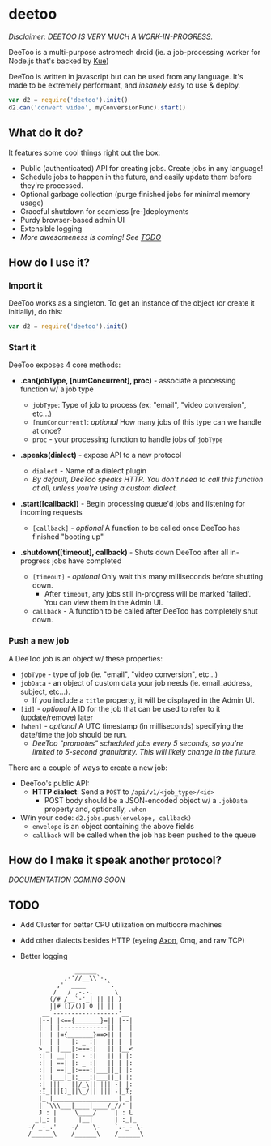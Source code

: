 deetoo
======

_Disclaimer: DEETOO IS VERY MUCH A WORK-IN-PROGRESS._

DeeToo is a multi-purpose astromech droid (ie. a job-processing worker for Node.js that's backed by [Kue](https://github.com/LearnBoost/kue))

DeeToo is written in javascript but can be used from any language. It's made to be extremely performant, and _insanely_ easy to use & deploy. 

```javascript
var d2 = require('deetoo').init()
d2.can('convert video', myConversionFunc).start()
```


## What do it do?

It features some cool things right out the box:
* Public (authenticated) API for creating jobs. Create jobs in any language!
* Schedule jobs to happen in the future, and easily update them before they're processed.
* Optional garbage collection (purge finished jobs for minimal memory usage)
* Graceful shutdown for seamless [re-]deployments
* Purdy browser-based admin UI
* Extensible logging
* _More awesomeness is coming! See [TODO](#todo)_


## How do I use it?

### Import it
DeeToo works as a singleton. To get an instance of the object (or create it initially), do this:

```javascript
var d2 = require('deetoo').init()
```

### Start it
DeeToo exposes 4 core methods:
* **.can(jobType, [numConcurrent], proc)** - associate a processing function w/ a job type
    * `jobType`: Type of job to process (ex: "email", "video conversion", etc...)
    * `[numConcurrent]`: *optional* How many jobs of this type can we handle at once?
    * `proc` - your processing function to handle jobs of `jobType`

* **.speaks(dialect)** - expose API to a new protocol
    * `dialect` - Name of a dialect plugin
    * _By default, DeeToo speaks HTTP. You don't need to call this function at all, unless you're using a custom dialect._

* **.start([callback])** - Begin processing queue'd jobs and listening for incoming requests
    * `[callback]` - *optional* A function to be called once DeeToo has finished "booting up"

* **.shutdown([timeout], callback)** - Shuts down DeeToo after all in-progress jobs have completed
    * `[timeout]` - *optional* Only wait this many milliseconds before shutting down. 
        * After `timeout`, any jobs still in-progress will be marked 'failed'. You can view them in the Admin UI.
    * `callback` - A function to be called after DeeToo has completely shut down.


### Push a new job

A DeeToo job is an object w/ these properties:
* `jobType` - type of job (ie. "email", "video conversion", etc...)
* `jobData` - an object of custom data your job needs (ie. email_address, subject, etc...). 
    * If you include a `title` property, it will be displayed in the Admin UI.
* `[id]` - _optional_ A ID for the job that can be used to refer to it (update/remove) later
* `[when]` - _optional_ A UTC timestamp (in milliseconds) specifying the date/time the job should be run.
    * _DeeToo "promotes" scheduled jobs every 5 seconds, so you're limited to 5-second granularity. This will likely change in the future._

There are a couple of ways to create a new job:
* DeeToo's public API:
    * **HTTP dialect**: Send a `POST` to `/api/v1/<job_type>/<id>`
        * POST body should be a JSON-encoded object w/ a `.jobData` property and, optionally, `.when`
* W/in your code: `d2.jobs.push(envelope, callback)`
    * `envelope` is an object containing the above fields
    * `callback` will be called when the job has been pushed to the queue


## How do I make it speak another protocol?
_DOCUMENTATION COMING SOON_

## TODO
* Add Cluster for better CPU utilization on multicore machines
* Add other dialects besides HTTP (eyeing [Axon](https://github.com/visionmedia/axon), 0mq, and raw TCP)
* Better logging


        
                     ______             
                  ,-'//__\\`-.          
                ,'  ____      `.        
               /   / ,-.-.      \       
              (/# /__`-'_| || || )      
              ||# []/()] O || || |      
            __`------------------'__    
           |--| |<=={_______}=|| |--|   
           |  | |-------------|| |  |   
           |  | |={_______}==>|| |  |   
           |  | |   |: _ :|   || |  |   
           > _| |___|:===:|   || |__<   
           :| | __| |: - :|   || | |:   
           :| | ==| |: _ :|   || | |:   
           :| | ==|_|:===:|___||_| |:   
           :| |___|_|:___:|___||_| |:   
           :| |||   ||/_\|| ||| -| |:   
           ;I_|||[]_||\_/|| ||| -|_I;   
           |_ |__________________| _|   
           | `\\\___|____|____/_//' |   
           J : |     \____/     | : L   
          _|_: |      |__|      | :_|_  
        -/ _-_.'    -/    \-    `.-_- \-
        /______\    /______\    /______\
        
